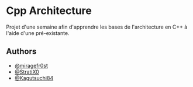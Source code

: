 # Cpp Architecture
 
Projet d'une semaine afin d'apprendre les bases de l'architecture en C++ à l'aide d'une pré-existante.

## Authors

- [@miragefr0st](https://github.com/miragefr0st)
- [@StratiX0](https://github.com/StratiX0)
- [@Kagutsuchi84](https://github.com/Mattys8423)
